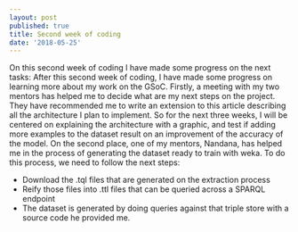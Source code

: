 ```yaml
---
layout: post
published: true
title: Second week of coding
date: '2018-05-25'
---
```

On this second week of coding I have made some progress on the next tasks:
After this second week of coding, I have made some progress on learning more about my work on the GSoC.
Firstly, a meeting with my two mentors has helped me to decide what are my next steps on the project. They have recommended me to write an extension to this article describing all the architecture I plan to implement. So for the next three weeks, I will be centered on explaining the architecture with a graphic, and test if adding more examples to the dataset result on an improvement of the accuracy of the model.
On the second place, one of my mentors, Nandana, has helped me in the process of generating the dataset ready to train with weka. To do this process, we need to follow the next steps:
* Download the .tql files that are generated on the extraction process
* Reify those files into .ttl files that can be queried across a SPARQL endpoint
* The dataset is generated by doing queries against that triple store with a source code he provided me.